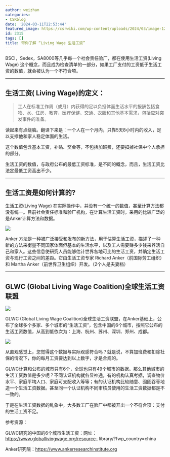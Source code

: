 ```yaml
---
author: weizhan
categories:
- CSRblog
date: '2024-03-11T22:53:44'
featured_image: https://csrwiki.com/wp-content/uploads/2024/03/image-12.png
id: 2315
tags: []
title: 带你了解 “Living Wage 生活工资”
---
```


BSCI，Sedex，SA8000等几乎每一个社会责任验厂，都在使用生活工资(Living Wage)
这个概念，而且成为检查清单的一部分，如果工厂支付的工资低于生活工资的数值，就会被认为一个不符合项。

* * *

## 生活工资( Living Wage)的定义：

> 工人在标准工作周（或月）内获得的足以负担体面生活水平的报酬包括食物、水、住房、教育、医疗保健、交通、衣服和其他基本需求，包括应对突发事件的准备。

读起来有点绕脑。翻译下来是：一个人在一个月内，只靠5天8小时内的收入，足以支撑他和家人稳定体面的生活。

这个数值包含基本工资，补贴、奖金等，不包括加班费，还要扣掉社保中个人承担的部分。

生活工资的数值，与政府公布的最低工资标准，是不同的概念，而且，生活工资比法定最低工资高出不少。

* * *

## 生活工资是如何计算的?

生活工资(Living Wage)
在实际操作中，并没有一个统一的数值，甚至计算方法都没有统一。目前社会责任标准和验厂机构，在计算生活工资时，采用的比较广泛的是Anker计算方法和数据。

![](https://csrwiki.com/wp-content/uploads/2024/03/image-11-1024x367.png)

Anker
方法是一种被广泛接受和发布的新方法，用于估算生活工资，描述了一种新的方法来衡量不同国家体面但基本的生活水平，以及工人需要赚多少钱来养活自己和家人。这些信息使研究人员能够估计世界各地可比的生活工资，并确定生活工资与现行工资之间的差距。它由生活工资专家
Richard Anker（前国际劳工组织）和 Martha Anker（前世界卫生组织）开发。（2个人是夫妻档）

* * *

## GLWC (Global Living Wage Coalition)全球生活工资联盟

![](https://csrwiki.com/wp-content/uploads/2024/03/image-12.png)

GLWC (Global Living Wage
Coalition)全球生活工资联盟，在Anker基础上，公布了全球多个多家、多个城市的“生活工资”，包含中国的6个城市，按照它公布的生活工资数值，从高到低依次为：上海、杭州、苏州、深圳、郑州、成都。

![](https://csrwiki.com/wp-content/uploads/2024/03/image-13.png)

从直观感觉上，您觉得这个数据与实际观感符合吗？就是说，不算加班费和扣除社保的情况下，你的每月工资要达到以上数字，才是合规的。

GLWC计算和公布的城市只有6个，全球也只有49个城市的数据。那么其他城市的生活工资数值是多少呢？不同认证机构就各显神通，有的机构认真考据，调查物价水平、家庭平均人口、家庭可支配收入等等；有的认证机构比较随意、囫囵吞枣地造一个生活工资数据。甚至同一个认证机构不同审核员使用的生活工资数据都是不一致的。

于是在生活工资数据的乱象中，大多数工厂在验厂中都被开出一个不符合项：支付的生活工资不足。

参考资源：

GLWC研究的中国的6个城市生活工资：网址：https://www.globallivingwage.org/resource-
library/?fwp_country=china

Anker研究院：https://www.ankerresearchinstitute.org

